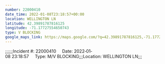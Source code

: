 ```yaml
---
number: 22000410
date_time: 2022-01-08T23:18:57+00:00
location: WELLINGTON LN
latitude: 42.39891787816125
longitude: -71.17727554650743
type: V BLOCKING
google_maps_link: https://maps.google.com/?q=42.39891787816125,-71.17727554650743
---
```


;;;;;;Incident #: 22000410     Date: 2022‐01‐08 23:18:57     Type: M/V BLOCKING;;;Location: WELLINGTON LN;;;
